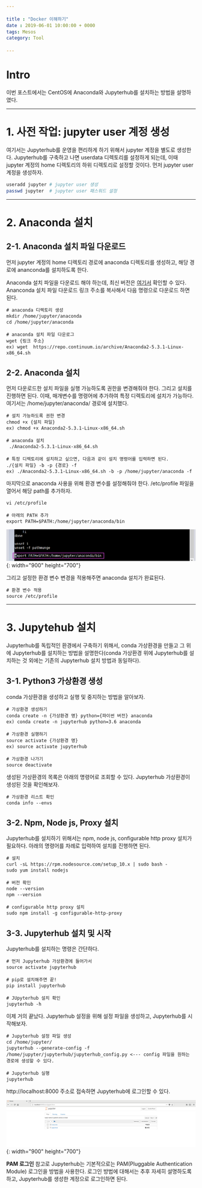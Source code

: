 ```yaml
---

title : "Docker 이해하기"
date : 2019-06-01 10:00:00 + 0000
tags: Mesos
category: Tool

---
```


# Intro
이번 포스트에서는 CentOS에 Anaconda와 Jupyterhub를 설치하는 방법을 설명하였다.

***

# 1. 사전 작업: jupyter user 계정 생성
여기서는 Jupyterhub를 운영을 편리하게 하기 위해서 jupyter 계정을 별도로 생성한다. Jupyterhub를 구축하고 나면 userdata 디렉토리를 설정하게 되는데, 이때 jupyter 계정의 home 디렉토리의 하위 디렉토리로 설정할 것이다. 먼저 jupyter user 계정을 생성하자.

```bash
useradd jupyter # jupyter user 생성
passwd jupyter  # jupyter user 패스워드 설정
```

***

# 2. Anaconda 설치

## 2-1. Anaconda 설치 파일 다운로드

먼저 jupyter 계정의 home 디렉토리 경로에 anaconda 디렉토리를 생성하고, 해당 경로에 ananconda를 설치하도록 한다.

Anaconda 설치 파일을 다운로드 해야 하는데, 최신 버전은 [여기서](https://repo.continuum.io/archive/) 확인할 수 있다. Ananconda 설치 파일 다운로드 링크 주소를 복사해서 다음 명령으로 다운로드 하면 된다.

```
# anaconda 디렉토리 생성
mkdir /home/jupyter/anaconda
cd /home/jupyter/anaconda

# anaconda 설치 파일 다운로그
wget {링크 주소}
ex) wget  https://repo.continuum.io/archive/Anaconda2-5.3.1-Linux-x86_64.sh
```

## 2-2. Anaconda 설치

먼저 다운로드한 설치 파일을 실행 가능하도록 권한을 변경해줘야 한다. 그리고 설치를 진행하면 된다. 이때, 매개변수를 명령어에 추가하여 특정 디렉토리에 설치가 가능하다. 여기서는 /home/jupyter/anaconda/ 경로에 설치했다.

```
# 설치 가능하도록 권한 변경
chmod +x {설치 파일}
ex) chmod +x Anaconda2-5.3.1-Linux-x86_64.sh

# anaconda 설치
 ./Anaconda2-5.3.1-Linux-x86_64.sh

# 특정 디렉토리에 설치하고 싶으면, 다음과 같이 설치 명령어를 입력하면 된다.
./{설치 파일} -b -p {경로} -f
ex) ./Anaconda2-5.3.1-Linux-x86_64.sh -b -p /home/jupyter/anaconda -f
```

마지막으로 anaconda 사용을 위해 환경 변수를 설정해줘야 한다. /etc/profile 파일을 열어서 해당 path를 추가하자.

```
vi /etc/profile

# 아래의 PATH 추가
export PATH=$PATH:/home/jupyter/anaconda/bin
```

![JupyterSeries1-(1)](/assets/images/2019-04-13-JupyterSeries1/1.png){: width="900" height="700"}

그리고 설정한 환경 변수 변경을 적용해주면 anaconda 설치가 완료된다.

```
# 환경 변수 적용
source /etc/profile
```

***

# 3. Jupytehub 설치
Jupyterhub를 독립적인 환경에서 구축하기 위해서, conda 가상환경을 만들고 그 위에 Jupyterhub를 설치하는 방법을 설명한다(conda 가상환경 위에 Jupyterhub를 설치하는 것 외에는 기존의 Jupyterhub 설치 방법과 동일하다).

## 3-1. Python3 가상환경 생성
conda 가상환경을 생성하고 실행 및 중지하는 방법을 알아보자.

```
# 가상환경 생성하기
conda create -n {가상환경 명} python={파이썬 버전} anaconda
ex) conda create -n jupyterhub python=3.6 anaconda

# 가상환경 실행하기
source activate {가상환경 명}
ex) source activate jupyterhub

# 가상환경 나가기
source deactivate
```

생성된 가상환경의 목록은 아래의 명령어로 조회할 수 있다. Jupyterhub 가상환경이 생성된 것을 확인해보자.

```
# 가상환경 리스트 확인
conda info --envs
```

## 3-2. Npm, Node js, Proxy 설치
Jupyterhub를 설치하기 위해서는 npm, node js, configurable http proxy 설치가 필요하다.
아래의 명령어를 차례로 입력하여 설치를 진행하면 된다.

```
# 설치
curl -sL https://rpm.nodesource.com/setup_10.x | sudo bash -
sudo yum install nodejs

# 버전 확인
node --version
npm --version

# configurable http proxy 설치
sudo npm install -g configurable-http-proxy
```

## 3-3. Jupyterhub 설치 및 시작
Jupyterhub를 설치하는 명령은 간단하다.

```
# 먼저 Jupyterhub 가상환경에 들어가서
source activate jupyterhub

# pip로 설치해주면 끝!
pip install jupyterhub

# JUpyterhub 설치 확인
jupyterhub -h
```

이제 거의 끝났다. Jupyterhub 설정을 위해 설정 파일을 생성하고, Jupyterhub를 시작해보자.

```
# Jupyterhub 설정 파일 생성
cd /home/jupyter/
jupyterhub --generate-config -f /home/jupyter/jupyterhub/jupyterhub_config.py <--- config 파일을 원하는 경로에 생성할 수 있다.

# Jupyterhub 실행
jupyterhub
```

http://localhost:8000 주소로 접속하면 Jupyterhub에 로그인할 수 있다.

![JupyterSeries1-(2)](/assets/images/2019-04-13-JupyterSeries1/2.png){: width="900" height="700"}

**PAM 로그인**
참고로 Jupyterhub는 기본적으로는 PAM(Pluggable Authentication Module) 로그인을 방법을 사용한다. 로그인 방법에 대해서는 추후 자세히 설명하도록 하고, Jupyterhub를 생성한 계정으로 로그인하면 된다.
